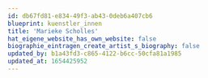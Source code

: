 ```yaml
---
id: db67fd81-e834-49f3-ab43-0deb6a407cb6
blueprint: kuenstler_innen
title: 'Marieke Scholles'
hat_eigene_website_has_own_website: false
biographie_eintragen_create_artist_s_biography: false
updated_by: b1a43fd3-c865-4122-b6cc-50cfa81a1985
updated_at: 1654425952
---
```

